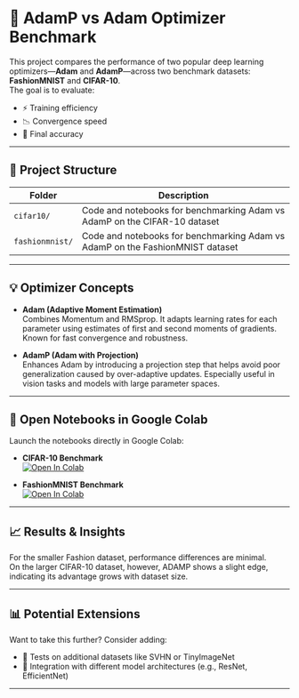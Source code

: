 # 🧠 AdamP vs Adam Optimizer Benchmark

This project compares the performance of two popular deep learning optimizers—**Adam** and **AdamP**—across two benchmark datasets: **FashionMNIST** and **CIFAR-10**.  
The goal is to evaluate:

- ⚡ Training efficiency  
- 📉 Convergence speed  
- 🎯 Final accuracy  

---

## 📁 Project Structure

| Folder         | Description                                                                 |
|----------------|-----------------------------------------------------------------------------|
| `cifar10/`      | Code and notebooks for benchmarking Adam vs AdamP on the CIFAR-10 dataset |
| `fashionmnist/` | Code and notebooks for benchmarking Adam vs AdamP on the FashionMNIST dataset |

---

## 💡 Optimizer Concepts

- **Adam (Adaptive Moment Estimation)**  
  Combines Momentum and RMSprop. It adapts learning rates for each parameter using estimates of first and second moments of gradients. Known for fast convergence and robustness.

- **AdamP (Adam with Projection)**  
  Enhances Adam by introducing a projection step that helps avoid poor generalization caused by over-adaptive updates. Especially useful in vision tasks and models with large parameter spaces.

---

## 📓 Open Notebooks in Google Colab

Launch the notebooks directly in Google Colab:

- **CIFAR-10 Benchmark**  
  [![Open In Colab](https://colab.research.google.com/assets/colab-badge.svg)](https://colab.research.google.com/github/youngho-kwon-class/ml-edu-lab/blob/main/adamp-vs-adam-benchmark/cifar10/cifar10_cnn_adam_vs_adamp.ipynb)

- **FashionMNIST Benchmark**  
  [![Open In Colab](https://colab.research.google.com/assets/colab-badge.svg)](https://colab.research.google.com/github/youngho-kwon-class/ml-edu-lab/blob/main/adamp-vs-adam-benchmark/fashionmnist/fashionmnist_cnn_Adam_vs_AdamP.ipynb)

---
## 📈 Results & Insights

For the smaller Fashion dataset, performance differences are minimal.  
On the larger CIFAR-10 dataset, however, ADAMP shows a slight edge, indicating its advantage grows with dataset size.

---

## 📊 Potential Extensions

Want to take this further? Consider adding:

- 🧪 Tests on additional datasets like SVHN or TinyImageNet  
- 🧠 Integration with different model architectures (e.g., ResNet, EfficientNet)

---
